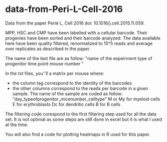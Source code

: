# data-from-Peri-L-Cell-2016

Data from the paper Perié L, Cell 2016 doi: 10.1016/j.cell.2015.11.059.

MPP, HSC and CMP have been labelled with a cellular barcode. Their progenies have been sorted and their barcode analyzed. 
The data available here have been quality filtered, renormalized to 10^5 reads and average over replicates as described in the paper. 

The name of the text file are as follow:
"name of the expeirment type of progenitor time point mouse number "

In the txt files, you''ll a matrix per mouse where:
- the column tag correspond to the identity of the barcodes
- the other columns correspond to the reads per barcode in a given sample. The name of the sample are coded as follow: "day_typeofprogenitor_micenumber_celltype"
M or My for myeloid cells
E for erythroblasts
Dc for dendritic cells
B for B cells

The filtering code corespond to the first filtering step used for all the data set. It is not optimal as some steps are still done in excel but it is what I used at the time. 

You will also find a code for plotting heatmaps in R used for this paper. 
